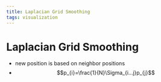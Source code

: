 ```yaml
---
title: Laplacian Grid Smoothing
tags: visualization
---
```


# Laplacian Grid Smoothing
- new position is based on neighbor positions
- $$p_{i}=\frac{1}{N}\Sigma_{i…j}p_{j}$$




























































































